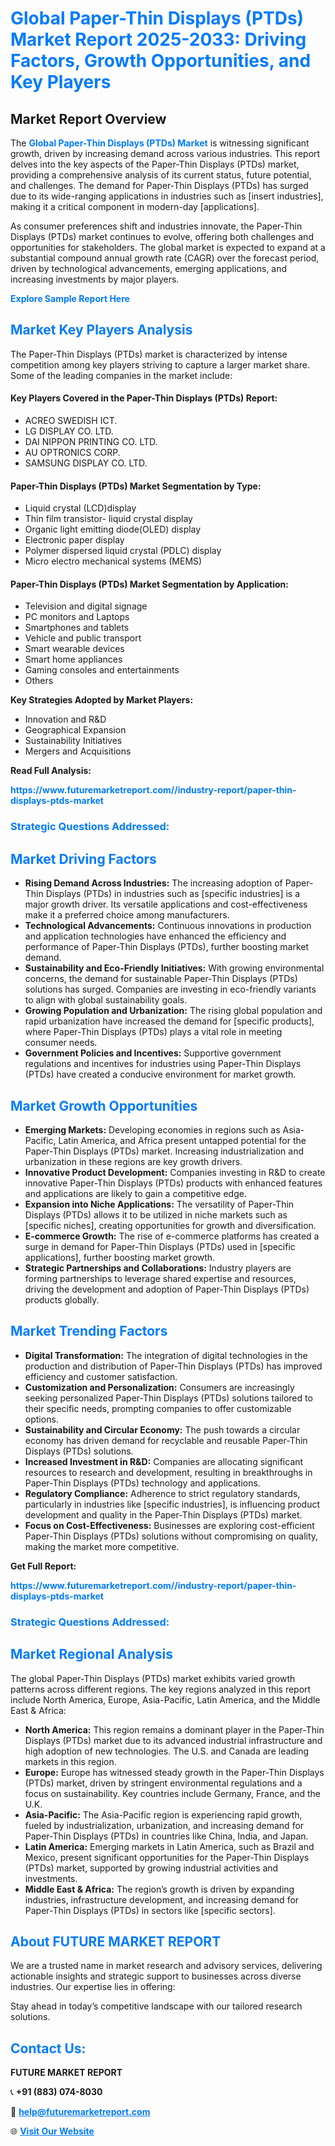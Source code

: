 <h1 style="color: #007BFF;">Global Paper-Thin Displays (PTDs) Market Report 2025-2033: Driving Factors, Growth Opportunities, and Key Players</h1>

<section id="overview">
<h2>Market Report Overview</h2>
<p>The <a href="https://www.futuremarketreport.com//industry-report/paper-thin-displays-ptds-market" style="color: #007BFF; text-decoration: none;"><strong>Global Paper-Thin Displays (PTDs) Market</strong></a> is witnessing significant growth, driven by increasing demand across various industries. This report delves into the key aspects of the Paper-Thin Displays (PTDs) market, providing a comprehensive analysis of its current status, future potential, and challenges. The demand for Paper-Thin Displays (PTDs) has surged due to its wide-ranging applications in industries such as [insert industries], making it a critical component in modern-day [applications].</p>
<p>As consumer preferences shift and industries innovate, the Paper-Thin Displays (PTDs) market continues to evolve, offering both challenges and opportunities for stakeholders. The global market is expected to expand at a substantial compound annual growth rate (CAGR) over the forecast period, driven by technological advancements, emerging applications, and increasing investments by major players.</p>
</section>

<section id="overview">
<p><a href="https://www.futuremarketreport.com//request-sample/reportId=82491" style="color: #007BFF; text-decoration: none;"><strong>Explore Sample Report Here</strong></a></p>
</section>

<section id="key-players">
<h2 style="color: #007BFF;">Market Key Players Analysis</h2>
<p>The Paper-Thin Displays (PTDs) market is characterized by intense competition among key players striving to capture a larger market share. Some of the leading companies in the market include:</p>
<h4>Key Players Covered in the Paper-Thin Displays (PTDs) Report:</h4>
<ul><li>ACREO SWEDISH ICT.</li><li>LG DISPLAY CO. LTD.</li><li>DAI NIPPON PRINTING CO. LTD.</li><li>AU OPTRONICS CORP.</li><li>SAMSUNG DISPLAY CO. LTD.</li></ul>
<h4>Paper-Thin Displays (PTDs) Market Segmentation by Type:</h4>
<ul><li>Liquid crystal (LCD)display</li><li>Thin film transistor- liquid crystal display</li><li>Organic light emitting diode(OLED) display</li><li>Electronic paper display</li><li>Polymer dispersed liquid crystal (PDLC) display</li><li>Micro electro mechanical systems (MEMS)</li></ul>

<h4>Paper-Thin Displays (PTDs) Market Segmentation by Application:</h4>
<ul><li>Television and digital signage</li><li>PC monitors and Laptops</li><li>Smartphones and tablets</li><li>Vehicle and public transport</li><li>Smart wearable devices</li><li>Smart home appliances</li><li>Gaming consoles and entertainments</li><li>Others</li></ul>
<p><strong>Key Strategies Adopted by Market Players:</strong></p>
<ul>
<li>Innovation and R&D</li>
<li>Geographical Expansion</li>
<li>Sustainability Initiatives</li>
<li>Mergers and Acquisitions</li>
</ul>
</section>

<section>
<p><strong>Read Full Analysis: </strong></p><a href="https://www.futuremarketreport.com//industry-report/paper-thin-displays-ptds-market" style="color: #007BFF; text-decoration: none;"><strong>https://www.futuremarketreport.com//industry-report/paper-thin-displays-ptds-market</strong></a>
<h3 style="color: #007BFF;">Strategic Questions Addressed:</h3>
</section>

<section id="driving-factors">
<h2 style="color: #007BFF;">Market Driving Factors</h2>
<ul>
<li><strong>Rising Demand Across Industries:</strong> The increasing adoption of Paper-Thin Displays (PTDs) in industries such as [specific industries] is a major growth driver. Its versatile applications and cost-effectiveness make it a preferred choice among manufacturers.</li>
<li><strong>Technological Advancements:</strong> Continuous innovations in production and application technologies have enhanced the efficiency and performance of Paper-Thin Displays (PTDs), further boosting market demand.</li>
<li><strong>Sustainability and Eco-Friendly Initiatives:</strong> With growing environmental concerns, the demand for sustainable Paper-Thin Displays (PTDs) solutions has surged. Companies are investing in eco-friendly variants to align with global sustainability goals.</li>
<li><strong>Growing Population and Urbanization:</strong> The rising global population and rapid urbanization have increased the demand for [specific products], where Paper-Thin Displays (PTDs) plays a vital role in meeting consumer needs.</li>
<li><strong>Government Policies and Incentives:</strong> Supportive government regulations and incentives for industries using Paper-Thin Displays (PTDs) have created a conducive environment for market growth.</li>
</ul>
</section>

<section id="growth-opportunities">
<h2 style="color: #007BFF;">Market Growth Opportunities</h2>
<ul>
<li><strong>Emerging Markets:</strong> Developing economies in regions such as Asia-Pacific, Latin America, and Africa present untapped potential for the Paper-Thin Displays (PTDs) market. Increasing industrialization and urbanization in these regions are key growth drivers.</li>
<li><strong>Innovative Product Development:</strong> Companies investing in R&D to create innovative Paper-Thin Displays (PTDs) products with enhanced features and applications are likely to gain a competitive edge.</li>
<li><strong>Expansion into Niche Applications:</strong> The versatility of Paper-Thin Displays (PTDs) allows it to be utilized in niche markets such as [specific niches], creating opportunities for growth and diversification.</li>
<li><strong>E-commerce Growth:</strong> The rise of e-commerce platforms has created a surge in demand for Paper-Thin Displays (PTDs) used in [specific applications], further boosting market growth.</li>
<li><strong>Strategic Partnerships and Collaborations:</strong> Industry players are forming partnerships to leverage shared expertise and resources, driving the development and adoption of Paper-Thin Displays (PTDs) products globally.</li>
</ul>
</section>

<section id="trending-factors">
<h2 style="color: #007BFF;">Market Trending Factors</h2>
<ul>
<li><strong>Digital Transformation:</strong> The integration of digital technologies in the production and distribution of Paper-Thin Displays (PTDs) has improved efficiency and customer satisfaction.</li>
<li><strong>Customization and Personalization:</strong> Consumers are increasingly seeking personalized Paper-Thin Displays (PTDs) solutions tailored to their specific needs, prompting companies to offer customizable options.</li>
<li><strong>Sustainability and Circular Economy:</strong> The push towards a circular economy has driven demand for recyclable and reusable Paper-Thin Displays (PTDs) solutions.</li>
<li><strong>Increased Investment in R&D:</strong> Companies are allocating significant resources to research and development, resulting in breakthroughs in Paper-Thin Displays (PTDs) technology and applications.</li>
<li><strong>Regulatory Compliance:</strong> Adherence to strict regulatory standards, particularly in industries like [specific industries], is influencing product development and quality in the Paper-Thin Displays (PTDs) market.</li>
<li><strong>Focus on Cost-Effectiveness:</strong> Businesses are exploring cost-efficient Paper-Thin Displays (PTDs) solutions without compromising on quality, making the market more competitive.</li>
</ul>
</section>

<section>
<p><strong>Get Full Report: </strong></p><a href="https://www.futuremarketreport.com//industry-report/paper-thin-displays-ptds-market" style="color: #007BFF; text-decoration: none;"><strong>https://www.futuremarketreport.com//industry-report/paper-thin-displays-ptds-market</strong></a>
<h3 style="color: #007BFF;">Strategic Questions Addressed:</h3>
</section>


<section id="regional-analysis">
<h2 style="color: #007BFF;">Market Regional Analysis</h2>
<p>The global Paper-Thin Displays (PTDs) market exhibits varied growth patterns across different regions. The key regions analyzed in this report include North America, Europe, Asia-Pacific, Latin America, and the Middle East & Africa:</p>
<ul>
<li><strong>North America:</strong> This region remains a dominant player in the Paper-Thin Displays (PTDs) market due to its advanced industrial infrastructure and high adoption of new technologies. The U.S. and Canada are leading markets in this region.</li>
<li><strong>Europe:</strong> Europe has witnessed steady growth in the Paper-Thin Displays (PTDs) market, driven by stringent environmental regulations and a focus on sustainability. Key countries include Germany, France, and the U.K.</li>
<li><strong>Asia-Pacific:</strong> The Asia-Pacific region is experiencing rapid growth, fueled by industrialization, urbanization, and increasing demand for Paper-Thin Displays (PTDs) in countries like China, India, and Japan.</li>
<li><strong>Latin America:</strong> Emerging markets in Latin America, such as Brazil and Mexico, present significant opportunities for the Paper-Thin Displays (PTDs) market, supported by growing industrial activities and investments.</li>
<li><strong>Middle East & Africa:</strong> The region’s growth is driven by expanding industries, infrastructure development, and increasing demand for Paper-Thin Displays (PTDs) in sectors like [specific sectors].</li>
</ul>
</section>

<footer>
<h2 style="color: #007BFF;">About FUTURE MARKET REPORT</h2>
<p>We are a trusted name in market research and advisory services, delivering actionable insights and strategic support to businesses across diverse industries. Our expertise lies in offering:</p>

<p>Stay ahead in today’s competitive landscape with our tailored research solutions.</p>

<h2 style="color: #007BFF;">Contact Us:</h2>
<p><strong>FUTURE MARKET REPORT</strong></p>
<p>📞 <strong>+91 (883) 074-8030</strong></p>
<p>📧 <strong><a href="mailto:help@futuremarketreport.com" style="color: #007BFF;">help@futuremarketreport.com</a></strong></p>
<p>🌐 <strong><a href="https://www.futuremarketreport.com/" style="color: #007BFF;">Visit Our Website</a></strong></p>
</footer>